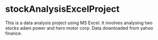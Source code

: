 # stockAnalysisExcelProject
This is a data analysis project using MS Excel. It involves analysing two stocks adani power and hero motor corp.
Data downloaded from yahoo finance.
